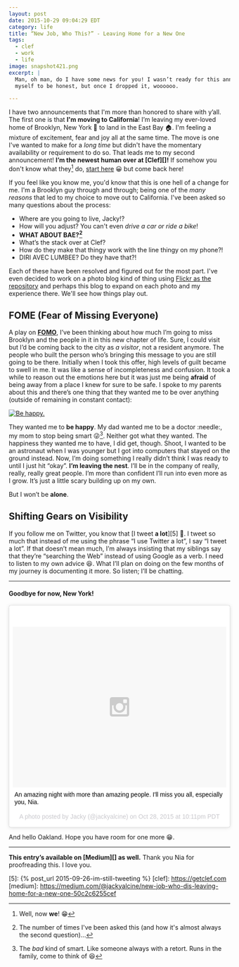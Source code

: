 ```yaml
---
layout: post
date: 2015-10-29 09:04:29 EDT
category: life
title: “New Job, Who This?” - Leaving Home for a New One
tags:
  - clef
  - work
  - life
image: snapshot421.png
excerpt: |
  Man, oh man, do I have some news for you! I wasn’t ready for this announcement
  myself to be honest, but once I dropped it, woooooo.

---
```


I have two announcements that I'm more than honored to share with y’all.
The first one is that **I'm moving to California**! I’m leaving my ever-loved home of
Brooklyn, New York :statue_of_liberty: to land in the East Bay :house:. I'm feeling
a mixture of excitement, fear and joy all at the same time. The move is one I've
wanted to make for a _long time_ but didn't have the momentary availability or
requirement to do so. That leads me to my second announcement!
**I’m the newest human over at [Clef][]!** If somehow you don't know what
they[^1] do, [start here][1] :grinning: but come back here!

If you feel like you know me, you'd know that this is one hell of a change for
me. I'm a Brooklyn guy through and through; being one of the _many reasons_
that led to my choice to move out to California. I've been asked so many
questions about the process:

  * Where are you going to live, Jacky!?
  * How will you adjust? You can't even _drive a car or ride a bike_!
  * **WHAT ABOUT BAE?[^2]**
  * What’s the stack over at Clef?
  * How do they make that thingy work with the line thingy on my phone?!
  * DIRI AVEC LUMBEE? Do they have that?!

Each of these have been resolved and figured out for the most part. I've even
decided to work on a photo blog kind of thing using [Flickr as the
repository][2] and perhaps this blog to expand on each photo and my experience
there. We'll see how things play out.

## FOME (Fear of Missing Everyone)

A play on **[FOMO][3]**, I’ve been thinking about how much I’m going to miss
Brooklyn and the people in it in this new chapter of life. Sure, I could visit
but I’d be coming back to the city as _a visitor_, not a resident anymore.
The people who built the person who’s bringing this message to you are still 
going to be there. Initially when I took this offer, high levels of guilt became
to swell in me. It was like a sense of incompleteness and confusion.
It took a while to reason out the emotions here but it was just me being
**afraid** of being away from a place I knew for sure to be safe. I spoke to my parents
about this and there’s one thing that they wanted me to be over anything
(outside of remaining in constant contact):

[![Be happy.](/images/IMG_20150926_180029.jpg)][4]

They wanted me to **be happy**. My dad wanted me to be a doctor :needle:, my mom
to stop being smart :stuck_out_tongue_winking_eye:[^3]. Neither got what they
wanted. The happiness they wanted me to have, I did get, though. Shoot, I wanted
to be an astronaut when I was younger but I got into computers that stayed
on the ground instead. Now, I’m doing something I really didn’t think I was
ready to until I just hit “okay”. **I’m leaving the nest**. I’ll be in the
company of really, really, really great people. I’m more than confident I’ll
run into even more as I grow. It’s just a little scary building up on my own.

But I won’t be **alone**.

## Shifting Gears on Visibility

If you follow me on Twitter, you know that [I tweet **a lot**][5] :mega:. I tweet so
much that instead of me using the phrase “I use Twitter a lot”, I say “I tweet a
lot”. If that doesn’t mean much, I’m always insisting that my siblings say that
they’re “searching the Web” instead of using Google as a verb. I need to listen
to my own advice :laughing:. What I’ll plan on doing on the few months of my journey
is documenting it more. So listen; I’ll be chatting.

---

#### Goodbye for now, New York!

<blockquote class="instagram-media" data-instgrm-captioned data-instgrm-version="5" style=" background:#FFF; border:0; border-radius:3px; box-shadow:0 0 1px 0 rgba(0,0,0,0.5),0 1px 10px 0 rgba(0,0,0,0.15); margin: 1px; max-width:658px; padding:0; width:99.375%; width:-webkit-calc(100% - 2px); width:calc(100% - 2px);"><div style="padding:8px;">
  <div style=" background:#F8F8F8; line-height:0; margin-top:40px; padding:37.5% 0; text-align:center; width:100%;">
    <div style=" background:url(data:image/png;base64,iVBORw0KGgoAAAANSUhEUgAAACwAAAAsCAMAAAApWqozAAAAGFBMVEUiIiI9PT0eHh4gIB4hIBkcHBwcHBwcHBydr+JQAAAACHRSTlMABA4YHyQsM5jtaMwAAADfSURBVDjL7ZVBEgMhCAQBAf//42xcNbpAqakcM0ftUmFAAIBE81IqBJdS3lS6zs3bIpB9WED3YYXFPmHRfT8sgyrCP1x8uEUxLMzNWElFOYCV6mHWWwMzdPEKHlhLw7NWJqkHc4uIZphavDzA2JPzUDsBZziNae2S6owH8xPmX8G7zzgKEOPUoYHvGz1TBCxMkd3kwNVbU0gKHkx+iZILf77IofhrY1nYFnB/lQPb79drWOyJVa/DAvg9B/rLB4cC+Nqgdz/TvBbBnr6GBReqn/nRmDgaQEej7WhonozjF+Y2I/fZou/qAAAAAElFTkSuQmCC); display:block; height:44px; margin:0 auto -44px; position:relative; top:-22px; width:44px;">
    </div>
  </div>
  <p style=" margin:8px 0 0 0; padding:0 4px;">
    <a href="https://instagram.com/p/9aMg0rHPsR/" style=" color:#000; font-family:Arial,sans-serif; font-size:14px; font-style:normal; font-weight:normal; line-height:17px; text-decoration:none; word-wrap:break-word;" target="_blank">
      An amazing night with more than amazing people. I&#39;ll miss you all, especially you, Nia.
    </a>
  </p>
  <p style=" color:#c9c8cd; font-family:Arial,sans-serif; font-size:14px; line-height:17px; margin-bottom:0; margin-top:8px; overflow:hidden; padding:8px 0 7px; text-align:center; text-overflow:ellipsis; white-space:nowrap;">
    A photo posted by Jacky (@jackyalcine) on <time style=" font-family:Arial,sans-serif; font-size:14px; line-height:17px;" datetime="2015-10-29T05:11:39+00:00">Oct 28, 2015 at 10:11pm PDT</time>
  </p>
</div>
</blockquote>
<script async defer src="//platform.instagram.com/en_US/embeds.js"></script>

And hello Oakland. Hope you have room for one more :grin:.

---

**This entry’s available on [Medium][] as well.**
Thank you Nia for proofreading this. I love you.

[1]: https://getclef.com/about/
[2]: https://www.flickr.com/photos/jackyalcine/albums/72157660328241191
[3]: https://en.wikipedia.org/wiki/Fear_of_missing_out
[4]: https://instagram.com/p/7Y72-kLzsa/?taken-by=hirakunyc
[5]: {% post_url 2015-09-26-im-still-tweeting %}
[clef]: https://getclef.com
[medium]: https://medium.com/@jackyalcine/new-job-who-dis-leaving-home-for-a-new-one-50c2c6255cef
[^1]: Well, now **we**! :grin:
[^2]: The number of times I've been asked this (and how it's almost always the second question)...
[^3]: The _bad_ kind of smart. Like someone always with a retort. Runs in the family, come to think of :laughing:
